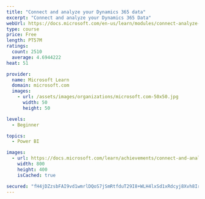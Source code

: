 ```yaml
---
title: "Connect and analyze your Dynamics 365 data​"
excerpt: "Connect and analyze your Dynamics 365 Data​"
webUrl: https://docs.microsoft.com/en-us/learn/modules/connect-analyze-dynamics-365-data/
type: course
price: Free
length: PT57M
ratings:
  count: 2510
  average: 4.6944222
heat: 51

provider:
  name: Microsoft Learn
  domain: microsoft.com
  images:
    - url: /assets/images/organizations/microsoft.com-50x50.jpg
      width: 50
      height: 50

levels:
  - Beginner

topics:
  - Power BI

images:
  - url: https://docs.microsoft.com/learn/achievements/connect-and-analyze-your-microsoft-dynamics-365-data-social.png
    width: 800
    height: 400
    isCached: true

secured: "fH4jDZzsbFAI9vd1wmrlDQoS7jSmRtfduT29I8+WLH4lxSd1xRdcyj8Xvh8Irn3Xq0bEUb5R1ipSFFOPdeYPqQfy21/UtZbB5oAHZN91fwrTe0UJN+Tbk+ArdBZtJmFUFjUJWNvQw5tn5eKZ5wLojDitg4me3TQrR45KDeMf1NOSPKdZ+7iSoSjxuIEAicxqtPo8gfxyvSb0l1A4S0/2aSZau7zZGH2r7Nfw6j5452Bp9PVD3iU/5+z4OY2aMdDRf3IzqG4gnSSl09CGeMcUCO4E85MLhFSLrANem6Crif8AOaA2Ailx2kwDfbXzUsZe7TeJZHwhtbPuFa9s6a2OGHGDuZyiLONGwEyvQbXmy5YhFjF40O4B5gu9j0NdFju3fcyDFp3JolvLcv9qb1PewNEdIG9XYLEWpyHZ7CjXmTs=;nkrA/Ag5pa8+bJMk0ppQ+w=="
---
```


